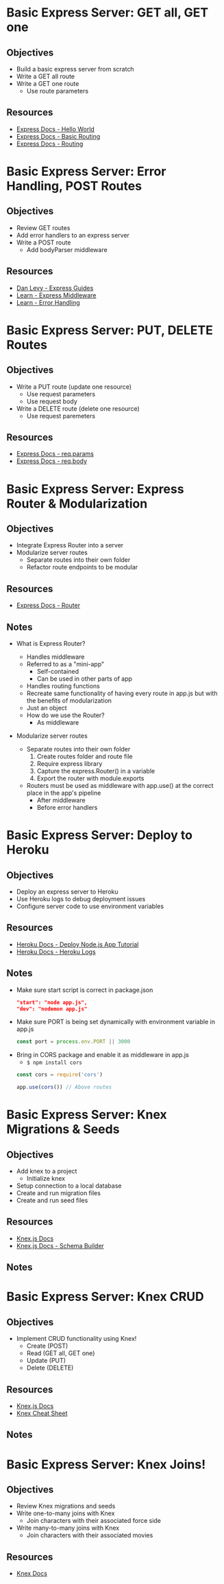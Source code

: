 # Basic Express Server: GET all, GET one

## Objectives

* Build a basic express server from scratch
* Write a GET all route
* Write a GET one route
  * Use route parameters

## Resources

* [Express Docs - Hello World](https://expressjs.com/en/starter/hello-world.html)
* [Express Docs - Basic Routing](https://expressjs.com/en/starter/basic-routing.html)
* [Express Docs - Routing](https://expressjs.com/en/guide/routing.html)






# Basic Express Server: Error Handling, POST Routes

## Objectives

* Review GET routes
* Add error handlers to an express server
* Write a POST route
  * Add bodyParser middleware

## Resources

* [Dan Levy - Express Guides](https://github.com/justsml/guides/blob/master/express/setup-guide/app.js)
* [Learn - Express Middleware](https://learn-2.galvanize.com/cohorts/757/blocks/29/content_files/Server%20Development/06-libraries.md)
* [Learn - Error Handling](https://learn-2.galvanize.com/cohorts/757/blocks/29/content_files/Server%20Development/07-errors.md)




# Basic Express Server: PUT, DELETE Routes

## Objectives

* Write a PUT route (update one resource)
  - Use request parameters
  - Use request body
* Write a DELETE route (delete one resource)
  - Use request paremeters

## Resources

* [Express Docs - req.params](https://expressjs.com/en/4x/api.html#req.params)
* [Express Docs - req.body](https://expressjs.com/en/4x/api.html#req.body)





# Basic Express Server: Express Router & Modularization

## Objectives

* Integrate Express Router into a server
* Modularize server routes
  - Separate routes into their own folder
  - Refactor route endpoints to be modular

## Resources

* [Express Docs - Router](https://expressjs.com/en/4x/api.html#router)

## Notes

* What is Express Router?
  - Handles middleware
  - Referred to as a "mini-app"
    * Self-contained
    * Can be used in other parts of app
  - Handles routing functions
  - Recreate same functionality of having every route in app.js but with the benefits of modularization
  - Just an object
  - How do we use the Router?
    * As middleware

* Modularize server routes
  - Separate routes into their own folder
    1. Create routes folder and route file
    2. Require express library
    3. Capture the express.Router() in a variable
    4. Export the router with module.exports
  - Routers must be used as middleware with app.use() at the correct place in the app's pipeline
    * After middleware
    * Before error handlers



# Basic Express Server: Deploy to Heroku

## Objectives

* Deploy an express server to Heroku
* Use Heroku logs to debug deployment issues
* Configure server code to use environment variables

## Resources

* [Heroku Docs - Deploy Node.js App Tutorial](https://devcenter.heroku.com/articles/getting-started-with-nodejs)
* [Heroku Docs - Heroku Logs](https://devcenter.heroku.com/articles/getting-started-with-nodejs#view-logs)

## Notes

* Make sure start script is correct in package.json
  ```json
  "start": "node app.js",
  "dev": "nodemon app.js"
  ```
* Make sure PORT is being set dynamically with environment variable in app.js
  ```js
  const port = process.env.PORT || 3000
  ```
* Bring in CORS package and enable it as middleware in app.js
  - `$ npm install cors`
  ```js 
  const cors = require('cors')

  app.use(cors()) // Above routes
  ```





# Basic Express Server: Knex Migrations & Seeds

## Objectives

* Add knex to a project
  - Initialize knex
* Setup connection to a local database
* Create and run migration files
* Create and run seed files

## Resources

* [Knex.js Docs](https://knexjs.org/)
* [Knex.js Docs - Schema Builder](https://knexjs.org/#Schema)

## Notes






# Basic Express Server: Knex CRUD

## Objectives

* Implement CRUD functionality using Knex!
  - Create (POST)
  - Read (GET all, GET one)
  - Update (PUT)
  - Delete (DELETE)

## Resources

* [Knex.js Docs](https://knexjs.org/)
* [Knex Cheat Sheet](https://devhints.io/knex)

## Notes





# Basic Express Server: Knex Joins!

## Objectives

* Review Knex migrations and seeds
* Write one-to-many joins with Knex
  - Join characters with their associated force side
* Write many-to-many joins with Knex
  - Join characters with their associated movies

## Resources

* [Knex Docs](https://knexjs.org/)
